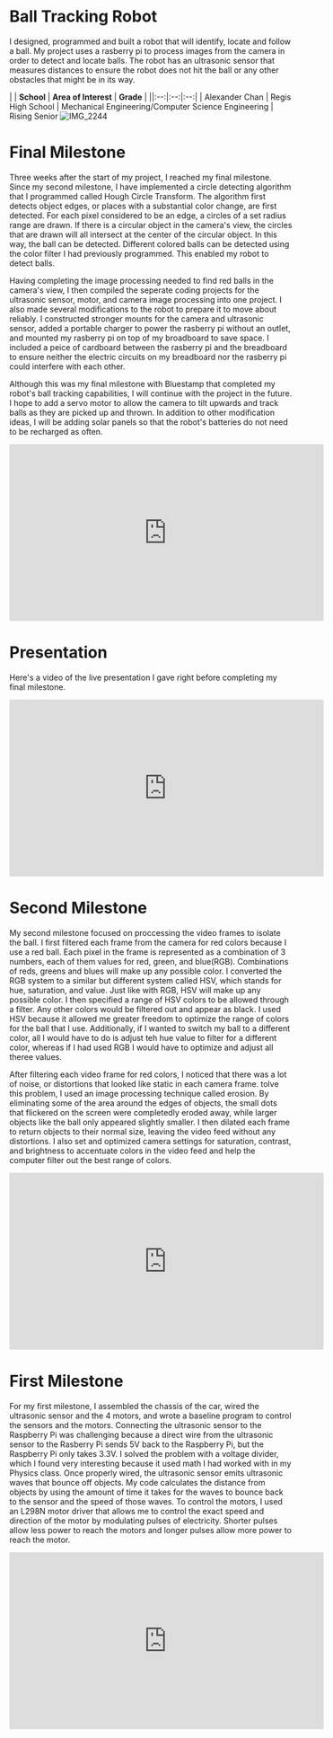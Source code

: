 ﻿# Ball Tracking Robot 
I designed, programmed and built a robot that will identify, locate and follow a ball. My project uses a rasberry pi to process images from the camera in order to detect and locate balls. The robot has an ultrasonic sensor that measures distances to ensure the robot does not hit the ball or any other obstacles that might be in its way. 

| | **School** | **Area of Interest** | **Grade** |
||:--:|:--:|:--:|
| Alexander Chan | Regis High School | Mechanical Engineering/Computer Science Engineering | Rising Senior
![IMG_2244](https://user-images.githubusercontent.com/86970028/129973569-bb70e678-0fca-4174-ad06-08004da96ff6.jpg)
     

# Final Milestone

Three weeks after the start of my project, I reached my final milestone. Since my second milestone, I have implemented a circle detecting algorithm that I programmed called Hough Circle Transform. The algorithm first detects object edges, or places with a substantial color change, are first detected. For each pixel considered to be an edge, a circles of a set radius range are drawn. If there is a circular object in the camera's view, the circles that are drawn will all intersect at the center of the circular object. In this way, the ball can be detected. Different colored balls can be detected using the color filter I had previously programmed. This enabled my robot to detect balls. 

Having completing the image processing needed to find red balls in the camera's view, I then compiled the seperate coding projects for the ultrasonic sensor, motor, and camera image processing into one project. I also made several modifications to the robot to prepare it to move about reliably. I constructed stronger mounts for the camera and ultrasonic sensor, added a portable charger to power the rasberry pi without an outlet, and mounted my rasberry pi on top of my broadboard to save space. I included a peice of cardboard between the rasberry pi and the breadboard to ensure neither the electric circuits on my breadboard nor the rasberry pi could interfere with each other.

Although this was my final milestone with Bluestamp that completed my robot's ball tracking capabilities, I will continue with the project in the future. I hope to add a servo motor to allow the camera to tilt upwards and track balls as they are picked up and thrown. In addition to other modification ideas, I will be adding solar panels so that the robot's batteries do not need to be recharged as often. 


<iframe width="560" height="315" src="https://www.youtube.com/embed/_SUSWzWiC0I" title="YouTube video player" frameborder="0" allow="accelerometer; autoplay; clipboard-write; encrypted-media; gyroscope; picture-in-picture" allowfullscreen></iframe>                                                                                                       
<br>

# Presentation

Here's a video of the live presentation I gave right before completing my final milestone.

<iframe width="560" height="315" src="https://www.youtube.com/embed/ml36HLql7Oo" title="YouTube video player" frameborder="0" allow="accelerometer; autoplay; clipboard-write; encrypted-media; gyroscope; picture-in-picture" allowfullscreen></iframe> 
<br>

# Second Milestone

My second milestone focused on proccessing the video frames to isolate the ball. I first filtered each frame from the camera for red colors because I use a red ball. Each pixel in the frame is represented as a combination of 3 numbers, each of them values for red, green, and blue(RGB). Combinations of reds, greens and blues will make up any possible color. I converted the RGB system to a similar but different system called HSV, which stands for hue, saturation, and value. Just like with RGB, HSV will make up any possible color. I then specified a range of HSV colors to be allowed through a filter. Any other colors would be filtered out and appear as black. I used HSV because it allowed me greater freedom to optimize the range of colors for the ball that I use. Additionally, if I wanted to switch my ball to a different color, all I would have to do is adjust teh hue value to filter for a different color, whereas if I had used RGB I would have to optimize and adjust all theree values. 
  
After filtering each video frame for red colors, I noticed that there was a lot of noise, or distortions that looked like static in each camera frame. tolve this problem, I used an image processing technique called erosion. By eliminating some of the area around the edges of objects, the small dots that flickered on the screen were completedly eroded away, while larger objects like the ball only appeared slightly smaller. I then dilated each frame to return objects to their normal size, leaving the video feed without any distortions. I also set and optimized camera settings for saturation, contrast, and brightness to accentuate colors in the video feed and help the computer filter out the best range of colors. 

<iframe width="560" height="315" src="https://www.youtube.com/embed/SNreoi3gCcM" title="YouTube video player" frameborder="0" allow="accelerometer; autoplay; clipboard-write; encrypted-media; gyroscope; picture-in-picture" allowfullscreen></iframe>
<br>


# First Milestone
  
For my first milestone, I assembled the chassis of the car, wired the ultrasonic sensor and the 4 motors, and wrote a baseline program to control the sensors and the motors. Connecting the ultrasonic sensor to the Raspberry Pi was challenging because a direct wire from the ultrasonic sensor to the Rasberry Pi sends 5V back to the Raspberry Pi, but the Raspberry Pi only takes 3.3V. I solved the problem with a voltage divider, which I found very interesting because it used math I had worked with in my Physics class. Once properly wired, the ultrasonic sensor emits ultrasonic waves that bounce off objects. My code calculates the distance from objects by using the amount of time it takes for the waves to bounce back to the sensor and the speed of those waves. To control the motors, I used an L298N motor driver that allows me to control the exact speed and direction of the motor by modulating pulses of electricity. Shorter pulses allow less power to reach the motors and longer pulses allow more power to reach the motor.

<iframe width="560" height="315" src="https://www.youtube.com/embed/zY5fDYwYBLY" title="YouTube video player" frameborder="0" allow="accelerometer; autoplay; clipboard-write; encrypted-media; gyroscope; picture-in-picture" allowfullscreen></iframe>
